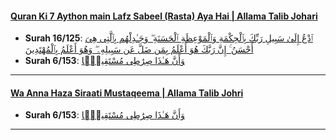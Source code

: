#### [Quran Ki 7 Aython main Lafz Sabeel (Rasta) Aya Hai | Allama Talib Johari](https://www.youtube.com/watch?v=xJvrP4gAtlw)
* __Surah 16/125__: [ٱدْعُ إِلَىٰ سَبِيلِ رَبِّكَ بِٱلْحِكْمَةِ وَٱلْمَوْعِظَةِ ٱلْحَسَنَةِ ۖ وَجَـٰدِلْهُم بِٱلَّتِى هِىَ أَحْسَنُ ۚ إِنَّ رَبَّكَ هُوَ أَعْلَمُ بِمَن ضَلَّ عَن سَبِيلِهِۦ ۖ وَهُوَ أَعْلَمُ بِٱلْمُهْتَدِينَ](https://quran.com/16/125)
* __Surah 6/153__: [وَأَنَّ هَـٰذَا صِرَٰطِى مُسْتَقِيمًۭا](https://quran.com/6/153)

***

#### [Wa Anna Haza Siraati Mustaqeema | Allama Talib Johri](https://www.youtube.com/watch?v=VqC_9POao3U)
* __Surah 6/153__: [وَأَنَّ هَـٰذَا صِرَٰطِى مُسْتَقِيمًۭا](https://quran.com/6/153)

***
